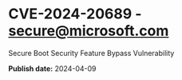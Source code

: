 # CVE-2024-20689 - secure@microsoft.com

Secure Boot Security Feature Bypass Vulnerability

**Publish date:** 2024-04-09
